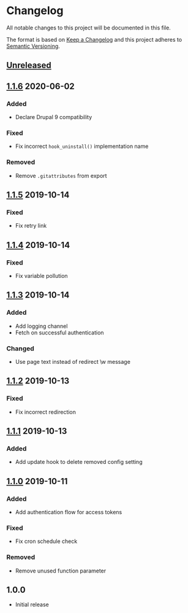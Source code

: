 # Changelog

All notable changes to this project will be documented in this file.

The format is based on [Keep a Changelog](http://keepachangelog.com/en/1.0.0/)
and this project adheres to [Semantic Versioning](http://semver.org/spec/v2.0.0.html).

## [Unreleased]

## [1.1.6] 2020-06-02
### Added
- Declare Drupal 9 compatibility

### Fixed
- Fix incorrect `hook_uninstall()` implementation name

### Removed
- Remove `.gitattributes` from export

## [1.1.5] 2019-10-14
### Fixed
- Fix retry link

## [1.1.4] 2019-10-14
### Fixed
- Fix variable pollution

## [1.1.3] 2019-10-14
### Added
- Add logging channel
- Fetch on successful authentication

### Changed
- Use page text instead of redirect \w message

## [1.1.2] 2019-10-13
### Fixed
- Fix incorrect redirection

## [1.1.1] 2019-10-13
### Added
- Add update hook to delete removed config setting

## [1.1.0] 2019-10-11
### Added
- Add authentication flow for access tokens

### Fixed
- Fix cron schedule check

### Removed
- Remove unused function parameter

## 1.0.0
- Initial release

[Unreleased]: https://bitbucket.org/projectcosmic/facebook_posts/branches/compare/HEAD..1.1.6
[1.1.6]: https://bitbucket.org/projectcosmic/facebook_posts/branches/compare/1.1.6..1.1.5
[1.1.5]: https://bitbucket.org/projectcosmic/facebook_posts/branches/compare/1.1.5..1.1.4
[1.1.4]: https://bitbucket.org/projectcosmic/facebook_posts/branches/compare/1.1.4..1.1.3
[1.1.3]: https://bitbucket.org/projectcosmic/facebook_posts/branches/compare/1.1.3..1.1.2
[1.1.2]: https://bitbucket.org/projectcosmic/facebook_posts/branches/compare/1.1.2..1.1.1
[1.1.1]: https://bitbucket.org/projectcosmic/facebook_posts/branches/compare/1.1.1..1.1.0
[1.1.0]: https://bitbucket.org/projectcosmic/facebook_posts/branches/compare/1.1.0..1.0.0

